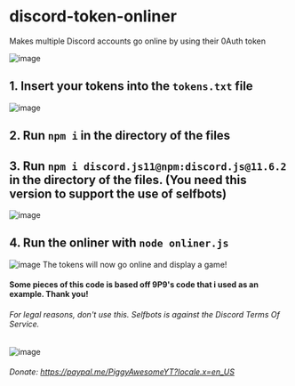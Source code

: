 # discord-token-onliner
Makes multiple Discord accounts go online  by using their 0Auth token 

![image](https://user-images.githubusercontent.com/48888771/124753021-cb741380-df28-11eb-856a-f12385b65281.png)
## 1. Insert your tokens into the `tokens.txt` file

![image](https://user-images.githubusercontent.com/48888771/124749426-7fbf6b00-df24-11eb-9f34-c9b1976c628c.png)

## 2. Run `npm i` in the directory of the files


## 3. Run `npm i discord.js11@npm:discord.js@11.6.2` in the directory of the files. (You need this version to support the use of selfbots)

![image](https://user-images.githubusercontent.com/48888771/124750595-f27d1600-df25-11eb-95b2-671da71dbf85.png)


## 4. Run the onliner with `node onliner.js`


![image](https://user-images.githubusercontent.com/48888771/124753021-cb741380-df28-11eb-856a-f12385b65281.png)
The tokens will now go online and display a game!

#### Some pieces of this code is based off 9P9's code that i used as an example. Thank you!
###### For legal reasons, don't use this. Selfbots is against the Discord Terms Of Service.

![image](https://user-images.githubusercontent.com/48888771/124753384-36bde580-df29-11eb-89a8-30298c688608.png)



###### Donate: https://paypal.me/PiggyAwesomeYT?locale.x=en_US
